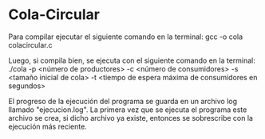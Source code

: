 # Cola-Circular

Para compilar ejecutar el siguiente comando en la terminal:
gcc -o cola colacircular.c

Luego, si compila bien, se ejecuta con el siguiente comando en la terminal:
./cola -p <número de productores> -c <número de consumidores> -s <tamaño inicial de cola> -t <tiempo de espera máxima de consumidores en segundos>

El progreso de la ejecución del programa se guarda en un archivo log llamado "ejecucion.log".
La primera vez que se ejecuta el programa este archivo se crea, si dicho archivo ya existe, entonces se sobrescribe con la ejecución más reciente.
